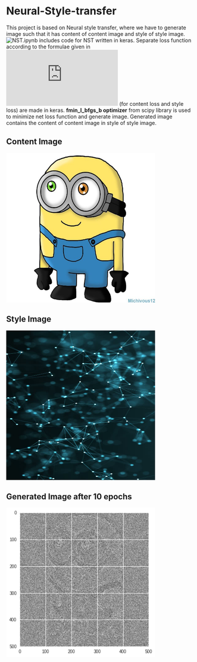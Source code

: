 # Neural-Style-transfer
This project is based on Neural style transfer, where we have to generate image such that it has content of content image and style of style image. ![NST.ipynb](https://github.com/Shreeyash-iitr/Neural-Style-transfer/blob/master/NST.ipynb) includes code for NST written in keras. 
Separate loss function according to the formulae given in ![original paper](https://github.com/Shreeyash-iitr/Neural-Style-transfer/blob/master/NST.pdf) (for content loss and style loss) are made in keras. **fmin_l_bfgs_b optimizer** from scipy library is used to minimize net loss function and generate image. Generated image contains the content of content image in style of style image.

## Content Image
<img src="content.jpg" height="400" width="400">

## Style Image
<img src="style.jpg" height="400" width="400">

## Generated Image after 10 epochs
<img src="10_epochs.png" height="400" width="400">
